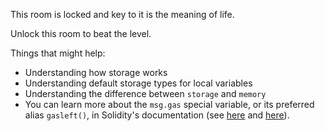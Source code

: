 This room is locked and key to it is the meaning of life.

Unlock this room to beat the level.

Things that might help:
* Understanding how storage works
* Understanding default storage types for local variables
* Understanding the difference between `storage` and `memory`
* You can learn more about the `msg.gas` special variable, or its preferred alias `gasleft()`, in Solidity's documentation (see [here](http://solidity.readthedocs.io/en/v0.4.23/units-and-global-variables.html) and [here](http://solidity.readthedocs.io/en/v0.4.23/control-structures.html#external-function-calls)).
